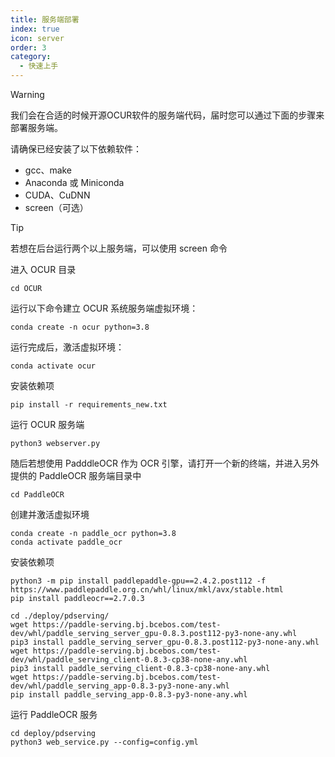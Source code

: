 ```yaml
---
title: 服务端部署
index: true
icon: server
order: 3
category:
  - 快速上手
---
```


> [!warning]
> 我们会在合适的时候开源OCUR软件的服务端代码，届时您可以通过下面的步骤来部署服务端。

请确保已经安装了以下依赖软件：

- gcc、make
- Anaconda 或 Miniconda
- CUDA、CuDNN
- screen（可选）

> [!tip]
> 若想在后台运行两个以上服务端，可以使用 screen 命令

进入 OCUR 目录

```shell
cd OCUR
```

运行以下命令建立 OCUR 系统服务端虚拟环境：

```shell
conda create -n ocur python=3.8
```

运行完成后，激活虚拟环境：

```shell
conda activate ocur
```

安装依赖项

``` shell
pip install -r requirements_new.txt
```

运行 OCUR 服务端

```shell
python3 webserver.py
```

随后若想使用 PadddleOCR 作为 OCR 引擎，请打开一个新的终端，并进入另外提供的 PaddleOCR 服务端目录中

```shell
cd PaddleOCR
```

创建并激活虚拟环境

```shell
conda create -n paddle_ocr python=3.8
conda activate paddle_ocr
```

安装依赖项

``` shell
python3 -m pip install paddlepaddle-gpu==2.4.2.post112 -f https://www.paddlepaddle.org.cn/whl/linux/mkl/avx/stable.html
pip install paddleocr==2.7.0.3

cd ./deploy/pdserving/
wget https://paddle-serving.bj.bcebos.com/test-dev/whl/paddle_serving_server_gpu-0.8.3.post112-py3-none-any.whl
pip3 install paddle_serving_server_gpu-0.8.3.post112-py3-none-any.whl
wget https://paddle-serving.bj.bcebos.com/test-dev/whl/paddle_serving_client-0.8.3-cp38-none-any.whl
pip3 install paddle_serving_client-0.8.3-cp38-none-any.whl
wget https://paddle-serving.bj.bcebos.com/test-dev/whl/paddle_serving_app-0.8.3-py3-none-any.whl
pip install paddle_serving_app-0.8.3-py3-none-any.whl
```

运行 PaddleOCR 服务

```shell
cd deploy/pdserving
python3 web_service.py --config=config.yml
```
